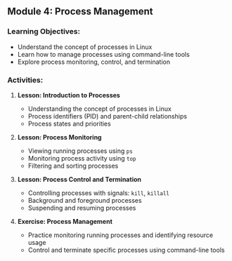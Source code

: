 ## Module 4: Process Management

### Learning Objectives:
- Understand the concept of processes in Linux
- Learn how to manage processes using command-line tools
- Explore process monitoring, control, and termination

### Activities:
1. **Lesson: Introduction to Processes**
   - Understanding the concept of processes in Linux
   - Process identifiers (PID) and parent-child relationships
   - Process states and priorities

2. **Lesson: Process Monitoring**
   - Viewing running processes using `ps`
   - Monitoring process activity using `top`
   - Filtering and sorting processes

3. **Lesson: Process Control and Termination**
   - Controlling processes with signals: `kill`, `killall`
   - Background and foreground processes
   - Suspending and resuming processes

4. **Exercise: Process Management**
   - Practice monitoring running processes and identifying resource usage
   - Control and terminate specific processes using command-line tools
